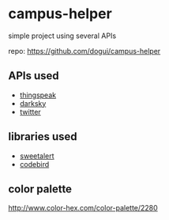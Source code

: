 # campus-helper

simple project using several APIs

repo: https://github.com/dogui/campus-helper

## APIs used

- [thingspeak](https://thingspeak.com/)
- [darksky](https://darksky.net/dev/)
- [twitter](https://dev.twitter.com/)

## libraries used

- [sweetalert](http://t4t5.github.io/sweetalert/)
- [codebird](https://github.com/jublonet/codebird-js)

## color palette

http://www.color-hex.com/color-palette/2280